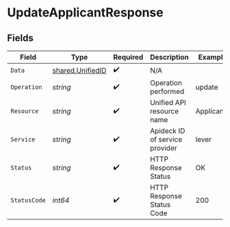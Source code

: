 # UpdateApplicantResponse


## Fields

| Field                                                       | Type                                                        | Required                                                    | Description                                                 | Example                                                     |
| ----------------------------------------------------------- | ----------------------------------------------------------- | ----------------------------------------------------------- | ----------------------------------------------------------- | ----------------------------------------------------------- |
| `Data`                                                      | [shared.UnifiedID](../../../pkg/models/shared/unifiedid.md) | :heavy_check_mark:                                          | N/A                                                         |                                                             |
| `Operation`                                                 | *string*                                                    | :heavy_check_mark:                                          | Operation performed                                         | update                                                      |
| `Resource`                                                  | *string*                                                    | :heavy_check_mark:                                          | Unified API resource name                                   | Applicants                                                  |
| `Service`                                                   | *string*                                                    | :heavy_check_mark:                                          | Apideck ID of service provider                              | lever                                                       |
| `Status`                                                    | *string*                                                    | :heavy_check_mark:                                          | HTTP Response Status                                        | OK                                                          |
| `StatusCode`                                                | *int64*                                                     | :heavy_check_mark:                                          | HTTP Response Status Code                                   | 200                                                         |